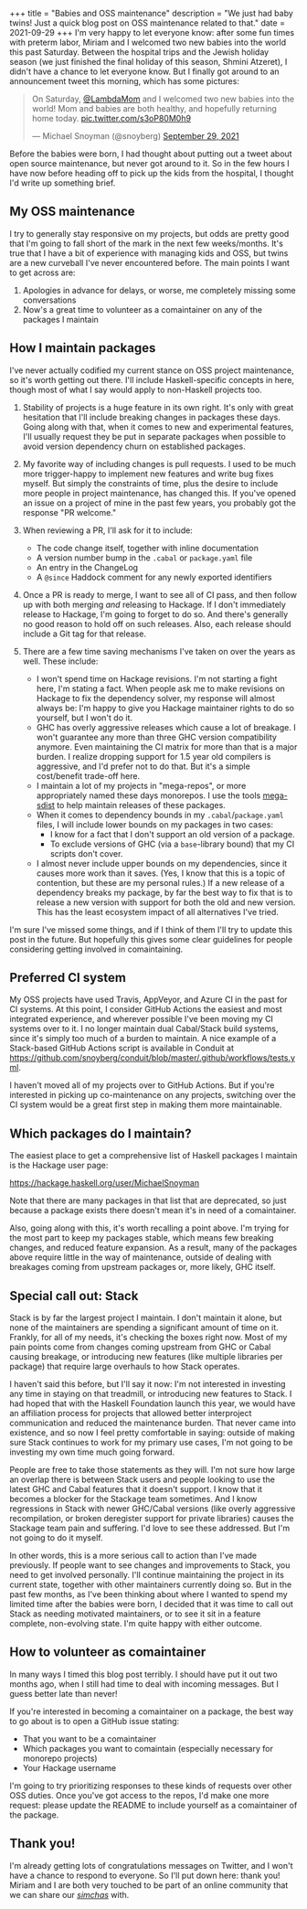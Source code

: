 +++
title = "Babies and OSS maintenance"
description = "We just had baby twins! Just a quick blog post on OSS maintenance related to that."
date = 2021-09-29
+++
I'm very happy to let everyone know: after some fun times with preterm labor, Miriam and I welcomed two new babies into the world this past Saturday. Between the hospital trips and the Jewish holiday season (we just finished the final holiday of this season, Shmini Atzeret), I didn't have a chance to let everyone know. But I finally got around to an announcement tweet this morning, which has some pictures:

<blockquote class="twitter-tweet"><p lang="en" dir="ltr">On Saturday, <a href="https://twitter.com/LambdaMom?ref_src=twsrc%5Etfw">@LambdaMom</a> and I welcomed two new babies into the world! Mom and babies are both healthy, and hopefully returning home today. <a href="https://t.co/s3oP80M0h9">pic.twitter.com/s3oP80M0h9</a></p>&mdash; Michael Snoyman (@snoyberg) <a href="https://twitter.com/snoyberg/status/1443074656454561793?ref_src=twsrc%5Etfw">September 29, 2021</a></blockquote> <script async src="https://platform.twitter.com/widgets.js" charset="utf-8"></script>

Before the babies were born, I had thought about putting out a tweet about open source maintenance, but never got around to it. So in the few hours I have now before heading off to pick up the kids from the hospital, I thought I'd write up something brief.

## My OSS maintenance

I try to generally stay responsive on my projects, but odds are pretty good that I'm going to fall short of the mark in the next few weeks/months. It's true that I have a bit of experience with managing kids and OSS, but twins are a new curveball I've never encountered before. The main points I want to get across are:

1. Apologies in advance for delays, or worse, me completely missing some conversations
2. Now's a great time to volunteer as a comaintainer on any of the packages I maintain

## How I maintain packages

I've never actually codified my current stance on OSS project maintenance, so it's worth getting out there. I'll include Haskell-specific concepts in here, though most of what I say would apply to non-Haskell projects too.

1. Stability of projects is a huge feature in its own right. It's only with great hesitation that I'll include breaking changes in packages these days. Going along with that, when it comes to new and experimental features, I'll usually request they be put in separate packages when possible to avoid version dependency churn on established packages.
2. My favorite way of including changes is pull requests. I used to be much more trigger-happy to implement new features and write bug fixes myself. But simply the constraints of time, plus the desire to include more people in project maintenance, has changed this. If you've opened an issue on a project of mine in the past few years, you probably got the response "PR welcome."

3.  When reviewing a PR, I'll ask for it to include:

    * The code change itself, together with inline documentation
    * A version number bump in the `.cabal` or `package.yaml` file
    * An entry in the ChangeLog
    * A `@since` Haddock comment for any newly exported identifiers

4. Once a PR is ready to merge, I want to see all of CI pass, and then follow up with both merging _and_ releasing to Hackage. If I don't immediately release to Hackage, I'm going to forget to do so. And there's generally no good reason to hold off on such releases. Also, each release should include a Git tag for that release.

5. There are a few time saving mechanisms I've taken on over the years as well. These include:

    * I won't spend time on Hackage revisions. I'm not starting a fight here, I'm stating a fact. When people ask me to make revisions on Hackage to fix the dependency solver, my response will almost always be: I'm happy to give you Hackage maintainer rights to do so yourself, but I won't do it.
    * GHC has overly aggressive releases which cause a lot of breakage. I won't guarantee any more than three GHC version compatibility anymore. Even maintaining the CI matrix for more than that is a major burden. I realize dropping support for 1.5 year old compilers is aggressive, and I'd prefer not to do that. But it's a simple cost/benefit trade-off here.
    * I maintain a lot of my projects in "mega-repos", or more appropriately named these days monorepos. I use the tools [mega-sdist](https://www.stackage.org/package/mega-sdist) to help maintain releases of these packages.
    * When it comes to dependency bounds in my `.cabal`/`package.yaml` files, I will include lower bounds on my packages in two cases:
        * I know for a fact that I don't support an old version of a package.
        * To exclude versions of GHC (via a `base`-library bound) that my CI scripts don't cover.
    * I almost never include upper bounds on my dependencies, since it causes more work than it saves. (Yes, I know that this is a topic of contention, but these are my personal rules.) If a new release of a dependency breaks my package, by far the best way to fix that is to release a new version with support for both the old and new version. This has the least ecosystem impact of all alternatives I've tried.

I'm sure I've missed some things, and if I think of them I'll try to update this post in the future. But hopefully this gives some clear guidelines for people considering getting involved in comaintaining.

## Preferred CI system

My OSS projects have used Travis, AppVeyor, and Azure CI in the past for CI systems. At this point, I consider GitHub Actions the easiest and most integrated experience, and wherever possible I've been moving my CI systems over to it. I no longer maintain dual Cabal/Stack build systems, since it's simply too much of a burden to maintain. A nice example of a Stack-based GitHub Actions script is available in Conduit at https://github.com/snoyberg/conduit/blob/master/.github/workflows/tests.yml.

I haven't moved all of my projects over to GitHub Actions. But if you're interested in picking up co-maintenance on any projects, switching over the CI system would be a great first step in making them more maintainable.

## Which packages do I maintain?

The easiest place to get a comprehensive list of Haskell packages I maintain is the Hackage user page:

https://hackage.haskell.org/user/MichaelSnoyman

Note that there are many packages in that list that are deprecated, so just because a package exists there doesn't mean it's in need of a comaintainer.

Also, going along with this, it's worth recalling a point above. I'm trying for the most part to keep my packages stable, which means few breaking changes, and reduced feature expansion. As a result, many of the packages above require little in the way of maintenance, outside of dealing with breakages coming from upstream packages or, more likely, GHC itself.

## Special call out: Stack

Stack is by far the largest project I maintain. I don't maintain it alone, but none of the maintainers are spending a significant amount of time on it. Frankly, for all of my needs, it's checking the boxes right now. Most of my pain points come from changes coming upstream from GHC or Cabal causing breakage, or introducing new features (like multiple libraries per package) that require large overhauls to how Stack operates.

I haven't said this before, but I'll say it now: I'm not interested in investing any time in staying on that treadmill, or introducing new features to Stack. I had hoped that with the Haskell Foundation launch this year, we would have an affiliation process for projects that allowed better interproject communication and reduced the maintenance burden. That never came into existence, and so now I feel pretty comfortable in saying: outside of making sure Stack continues to work for my primary use cases, I'm not going to be investing my own time much going forward.

People are free to take those statements as they will. I'm not sure how large an overlap there is between Stack users and people looking to use the latest GHC and Cabal features that it doesn't support. I know that it becomes a blocker for the Stackage team sometimes. And I know regressions in Stack with newer GHC/Cabal versions (like overly aggressive recompilation, or broken deregister support for private libraries) causes the Stackage team pain and suffering. I'd love to see these addressed. But I'm not going to do it myself.

In other words, this is a more serious call to action than I've made previously. If people want to see changes and improvements to Stack, you need to get involved personally. I'll continue maintaining the project in its current state, together with other maintainers currently doing so. But in the past few months, as I've been thinking about where I wanted to spend my limited time after the babies were born, I decided that it was time to call out Stack as needing motivated maintainers, or to see it sit in a feature complete, non-evolving state. I'm quite happy with either outcome.

## How to volunteer as comaintainer

In many ways I timed this blog post terribly. I should have put it out two months ago, when I still had time to deal with incoming messages. But I guess better late than never!

If you're interested in becoming a comaintainer on a package, the best way to go about is to open a GitHub issue stating:

* That you want to be a comaintainer
* Which packages you want to comaintain (especially necessary for monorepo projects)
* Your Hackage username

I'm going to try prioritizing responses to these kinds of requests over other OSS duties. Once you've got access to the repos, I'd make one more request: please update the README to include yourself as a comaintainer of the package.

## Thank you!

I'm already getting lots of congratulations messages on Twitter, and I won't have a chance to respond to everyone. So I'll put down here: thank you! Miriam and I are both very touched to be part of an online community that we can share our [*simchas*](https://en.wikipedia.org/wiki/Simcha) with.
